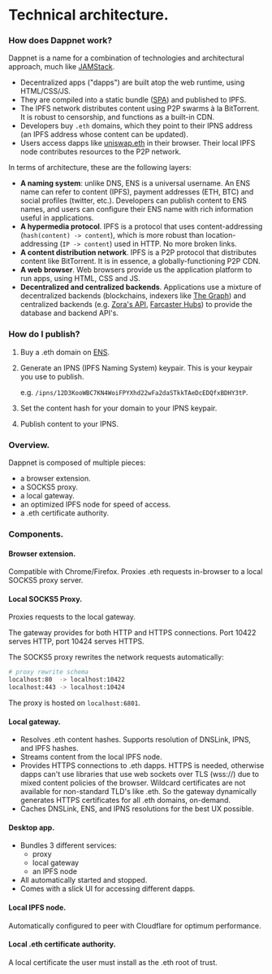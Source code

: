 # Technical architecture.

### How does Dappnet work?

Dappnet is a name for a combination of technologies and architectural approach, much like [JAMStack](https://en.wikipedia.org/wiki/Jamstack).

* Decentralized apps ("dapps") are built atop the web runtime, using HTML/CSS/JS.
* They are compiled into a static bundle ([SPA](https://en.wikipedia.org/wiki/Single-page\_application)) and published to IPFS.
* The IPFS network distributes content using P2P swarms à la BitTorrent. It is robust to censorship, and functions as a built-in CDN.
* Developers buy `.eth` domains, which they point to their IPNS address (an IPFS address whose content can be updated).
* Users access dapps like [uniswap.eth](https://uniswap.eth) in their browser. Their local IPFS node contributes resources to the P2P network.

In terms of architecture, these are the following layers:

* **A naming system**: unlike DNS, ENS is a universal username. An ENS name can refer to content (IPFS), payment addresses (ETH, BTC) and social profiles (twitter, etc.). Developers can publish content to ENS names, and users can configure their ENS name with rich information useful in applications.
* **A hypermedia protocol**. IPFS is a protocol that uses content-addressing (`hash(content) -> content`), which is more robust than location-addressing (`IP -> content`) used in HTTP. No more broken links.
* **A content distribution network**. IPFS is a P2P protocol that distributes content like BitTorrent. It is in essence, a globally-functioning P2P CDN.
* **A web browser**. Web browsers provide us the application platform to run apps, using HTML, CSS and JS.
* **Decentralized and centralized backends**. Applications use a mixture of decentralized backends (blockchains, indexers like [The Graph](https://thegraph.com/en/)) and centralized backends (e.g. [Zora's API](https://api.zora.co/), [Farcaster Hubs](https://github.com/farcasterxyz/protocol)) to provide the database and backend API's.

### How do I publish?

1. Buy a .eth domain on [ENS](https://app.ens.domains/).
2.  Generate an IPNS (IPFS Naming System) keypair. This is your keypair you use to publish.

    e.g. `/ipns/12D3KooWBC7KN4WoiFPYXhd22wFa2daSTkkTAeDcEDQfxBDHY3tP`.
3. Set the content hash for your domain to your IPNS keypair.
4. Publish content to your IPNS.

### Overview.

Dappnet is composed of multiple pieces:

* a browser extension.
* a SOCKS5 proxy.
* a local gateway.
* an optimized IPFS node for speed of access.
* a .eth certificate authority.

### Components.

#### Browser extension.

Compatible with Chrome/Firefox. Proxies .eth requests in-browser to a local SOCKS5 proxy server.

#### Local SOCKS5 Proxy.

Proxies requests to the local gateway.

The gateway provides for both HTTP and HTTPS connections. Port 10422 serves HTTP, port 10424 serves HTTPS.

The SOCKS5 proxy rewrites the network requests automatically:

```sh
# proxy rewrite schema
localhost:80  -> localhost:10422
localhost:443 -> localhost:10424
```

The proxy is hosted on `localhost:6801`.

#### Local gateway.

* Resolves .eth content hashes. Supports resolution of DNSLink, IPNS, and IPFS hashes.
* Streams content from the local IPFS node.
* Provides HTTPS connections to .eth dapps. HTTPS is needed, otherwise dapps can't use libraries that use web sockets over TLS (wss://) due to mixed content policies of the browser. Wildcard certificates are not available for non-standard TLD's like .eth. So the gateway dynamically generates HTTPS certificates for all .eth domains, on-demand.
* Caches DNSLink, ENS, and IPNS resolutions for the best UX possible.

#### Desktop app.

* Bundles 3 different services:
  * proxy
  * local gateway
  * an IPFS node
* All automatically started and stopped.
* Comes with a slick UI for accessing different dapps.

#### Local IPFS node.

Automatically configured to peer with Cloudflare for optimum performance.

#### Local .eth certificate authority.

A local certificate the user must install as the .eth root of trust.
